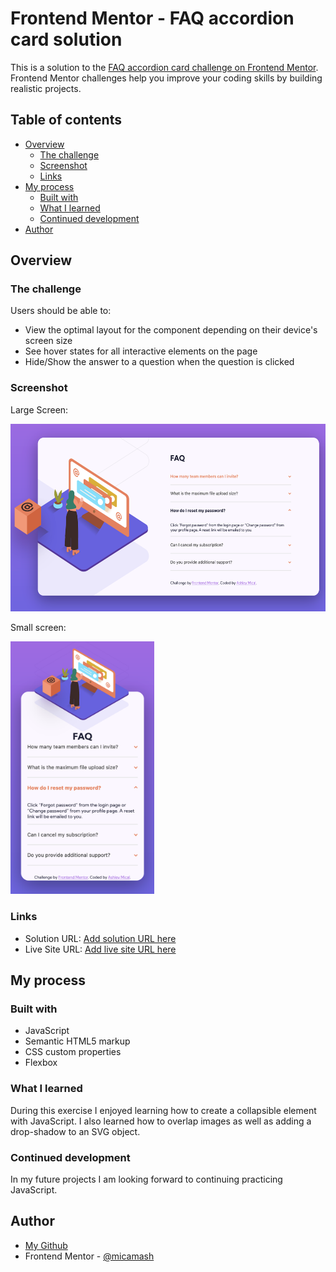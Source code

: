 # Frontend Mentor - FAQ accordion card solution

This is a solution to the [FAQ accordion card challenge on Frontend Mentor](https://www.frontendmentor.io/challenges/faq-accordion-card-XlyjD0Oam). Frontend Mentor challenges help you improve your coding skills by building realistic projects. 

## Table of contents

- [Overview](#overview)
  - [The challenge](#the-challenge)
  - [Screenshot](#screenshot)
  - [Links](#links)
- [My process](#my-process)
  - [Built with](#built-with)
  - [What I learned](#what-i-learned)
  - [Continued development](#continued-development)
- [Author](#author)

## Overview

### The challenge

Users should be able to:

- View the optimal layout for the component depending on their device's screen size
- See hover states for all interactive elements on the page
- Hide/Show the answer to a question when the question is clicked

### Screenshot

Large Screen:

[<img src="images/desktop-version.png" height="300"/>](lrg-screen)

Small screen:

[<img src="images/mobile-version.png" width="230"/>](small-screen)

### Links

- Solution URL: [Add solution URL here](https://github.com/micamash/faq-accordion-card)
- Live Site URL: [Add live site URL here](https://micamash.github.io/faq-accordion-card/)

## My process

### Built with

- JavaScript
- Semantic HTML5 markup
- CSS custom properties
- Flexbox

### What I learned

During this exercise I enjoyed learning how to create a collapsible element with JavaScript. I also learned how to overlap images as well as adding a drop-shadow to an SVG object.

### Continued development

In my future projects I am looking forward to continuing practicing JavaScript.

## Author

- [My Github](https://github.com/micamash/)
- Frontend Mentor - [@micamash](https://www.frontendmentor.io/profile/micamash)
